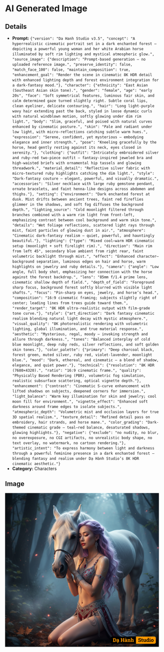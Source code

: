 # AI Generated Image

## Details
- **Prompt:** `{"version": "Da Hanh Studio v3.5", "concept": "A hyperrealistic cinematic portrait set in a dark enchanted forest — depicting a powerful young woman and her white Arabian horse illuminated by soft rim lighting and mystical atmospheric glow.", "source_image": {"description": "Prompt-based generation — no uploaded reference image.", "preserve_identity": false, "match_face_100": false, "maintain_composition": true, "enhancement_goal": "Render the scene in cinematic 8K HDR detail with enhanced lighting depth and forest environment integration for a dark-fantasy mood."}, "character": {"ethnicity": "East Asian (Southeast Asian skin tone).", "gender": "female", "age": "early 20s", "face": "Soft symmetrical features, luminous fair skin, and calm determined gaze turned slightly right. Subtle coral lips, clean eyeliner, delicate contouring.", "hair": "Long light-purple wavy hair extending past the back, styled in loose dynamic curls with natural windblown motion, softly glowing under dim rim light.", "body": "Slim, graceful, and poised with natural curves enhanced by cinematic posture.", "skin": "Pale and radiant under low light, with micro-reflections catching subtle warm hues.", "expression": "Serene, confident, yet mysterious — embodying elegance and inner strength.", "pose": "Kneeling gracefully by the horse, head gently resting against its neck, eyes closed in serenity."}, "clothing": {"outfit": "Intricately embroidered silver and ruby-red two-piece outfit — fantasy-inspired jeweled bra and high-waisted briefs with ornamental hip tassels and glowing threadwork.", "material_detail": "Reflective silver fabric with micro-textured ruby highlights catching the dim light.", "style": "Dark-fantasy couture — elegant, powerful, and visually dramatic.", "accessories": "Silver necklace with large ruby gemstone pendant, ornate bracelets, and faint henna-like designs across abdomen and thighs."}, "setting": {"environment": "Dark enchanted forest at dusk. Mist drifts between ancient trees, faint red fireflies glimmer in the shadows, and soft fog diffuses the background depth.", "lighting_source": "Cold moonlight filtered through branches combined with a warm rim light from front-left, emphasizing contrast between cool background and warm skin tone.", "details": "Wet foliage reflections, scattered light rays through mist, faint particles of glowing dust in air.", "atmosphere": "Cinematic dark-fantasy realism — quiet, powerful, and hauntingly beautiful."}, "lighting": {"type": "Mixed cool–warm HDR cinematic setup (moonlight + soft firelight rim).", "direction": "Main rim from left 45°, secondary blue ambient from right rear, faint volumetric backlight through mist.", "effect": "Enhanced character–background separation, luminous edges on hair and horse, warm highlights on jewelry and ruby details."}, "camera": {"angle": "Low angle, full body shot, emphasizing her connection with the horse against the forest backdrop.", "lens": "85mm f/1.4 prime lens, cinematic shallow depth of field.", "depth_of_field": "Foreground sharp focus, background forest softly blurred with visible light shafts.", "focus": "Pin-sharp on eyes, jewelry, and horse’s head.", "composition": "16:9 cinematic framing; subjects slightly right of center; leading lines from trees guide toward them.", "render_target": "8K HDR ultra-realistic output with film-grade tone curve."}, "style": {"art_direction": "Dark fantasy cinematic realism blending natural light decay with mystic atmosphere.", "visual_quality": "8K photorealistic rendering with volumetric lighting, global illumination, and true material response.", "aesthetic": "Mysterious, regal, moody — invoking strength and allure through darkness.", "tones": "Balanced interplay of cold blue moonlight, deep ruby reds, silver reflections, and soft golden skin tones."}, "color_palette": {"primary": "Deep charcoal black, forest green, muted silver, ruby red, violet-lavender, moonlight blue.", "mood": "Dark, ethereal, and cinematic — a blend of shadow, elegance, and quiet power."}, "technical": {"resolution": "8K HDR (7680×4320).", "ratio": "16:9 cinematic frame.", "quality": "Physically Based Rendering (PBR), volumetric fog simulation, realistic subsurface scattering, optical vignette depth."}, "enhancement": {"contrast": "Cinematic S-curve enhancement with lifted shadows on subjects, deepened corners for immersion.", "light_balance": "Warm key illumination for skin and jewelry; cool moon fill for environment.", "vignette_effect": "Enhanced soft darkness around frame edges to isolate subjects.", "atmospheric_depth": "Volumetric mist and occlusion layers for true 3D spatial realism.", "texture_detail": "Refined detail pass on embroidery, hair strands, and horse mane.", "color_grading": "Dark-themed cinematic grade — teal–red balance, desaturated shadows, glowing highlights."}, "negative": {"exclude": "no nudity, no blur, no overexposure, no CGI artifacts, no unrealistic body shape, no text overlay, no watermark, no cartoon rendering."}, "artistic_intent": "To express harmony between light and darkness through a powerful feminine presence in a dark enchanted forest — blending fantasy and realism under Dạ Hành Studio’s 8K HDR cinematic aesthetic."}`
- **Category:** Characters


## Image
![AI Generated Image](./image-2025-10-23T15-44-51-639Z-1wd4z.png)